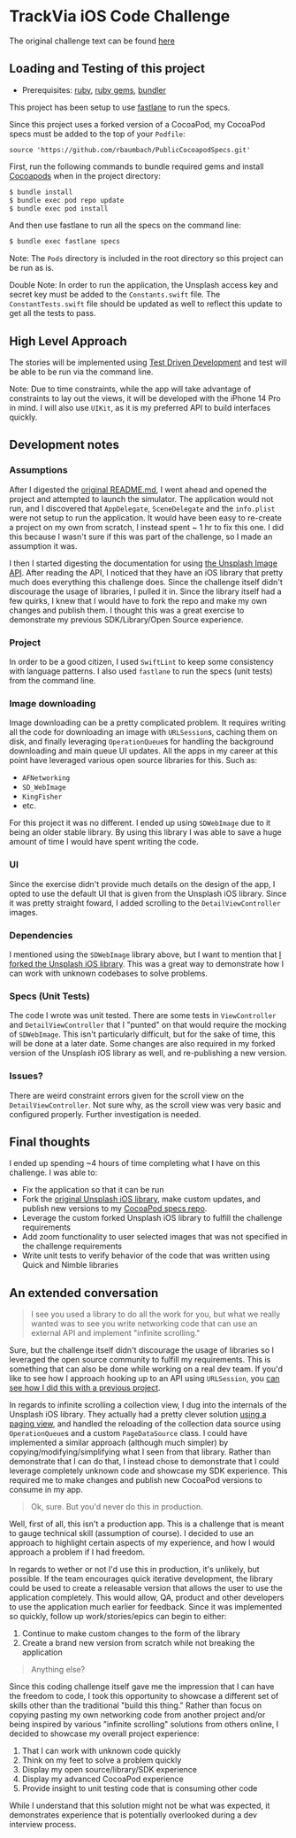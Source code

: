 # TrackVia iOS Code Challenge

The original challenge text can be found [here](README-Challenge-Description.md)

## Loading and Testing of this project

* Prerequisites: [ruby](https://github.com/sstephenson/rbenv), [ruby gems](https://rubygems.org/pages/download), [bundler](http://bundler.io)

This project has been setup to use [fastlane](https://fastlane.tools) to run the specs.

Since this project uses a forked version of a CocoaPod, my CocoaPod specs must be added to the top of your `Podfile`:

```
source 'https://github.com/rbaumbach/PublicCocoapodSpecs.git'
```

First, run the following commands to bundle required gems and install [Cocoapods](https://cocoapods.org) when in the project directory:

```bash
$ bundle install
$ bundle exec pod repo update
$ bundle exec pod install
```

And then use fastlane to run all the specs on the command line:

```bash
$ bundle exec fastlane specs
```

Note: The `Pods` directory is included in the root directory so this project can be run as is.

Double Note: In order to run the application, the Unsplash access key and secret key must be added to the `Constants.swift` file.  The `ConstantTests.swift` file should be updated as well to reflect this update to get all the tests to pass.

## High Level Approach

The stories will be implemented using [Test Driven Development](https://en.wikipedia.org/wiki/Test-driven_development) and test will be able to be run via the command line.

Note: Due to time constraints, while the app will take advantage of constraints to lay out the views, it will be developed with the iPhone 14 Pro in mind.  I will also use `UIKit`, as it is my preferred API to build interfaces quickly.

## Development notes

### Assumptions

After I digested the [original README.md](README-Challenge-Description.md), I went ahead and opened the project and attempted to launch the simulator.  The application would not run, and I discovered that `AppDelegate`, `SceneDelegate` and the `info.plist` were not setup to run the application.  It would have been easy to re-create a project on my own from scratch, I instead spent ~ 1 hr to fix this one.  I did this because I wasn't sure if this was part of the challenge, so I made an assumption it was.

I then I started digesting the documentation for using [the Unsplash Image API](https://unsplash.com/developers).  After reading the API, I noticed that they have an iOS library that pretty much does everything this challenge does. Since the challenge itself didn't discourage the usage of libraries, I pulled it in. Since the library itself had a few quirks, I knew that I would have to fork the repo and make my own changes and publish them.  I thought this was a great exercise to demonstrate my previous SDK/Library/Open Source experience.

### Project

In order to be a good citizen, I used `SwiftLint` to keep some consistency with language patterns.  I also used `fastlane` to run the specs (unit tests) from the command line.

### Image downloading

Image downloading can be a pretty complicated problem.  It requires writing all the code for downloading an image with `URLSession`s, caching them on disk, and finally leveraging `OperationQueue`s for handling the background downloading and main queue UI updates. All the apps in my career at this point have leveraged various open source libraries for this.  Such as:

* `AFNetworking`
* `SD_WebImage`
* `KingFisher`
* etc.

For this project it was no different.  I ended up using `SDWebImage` due to it being an older stable library.  By using this library I was able to save a huge amount of time I would have spent writing the code.

### UI

Since the exercise didn't provide much details on the design of the app, I opted to use the default UI that is given from the Unsplash iOS library.  Since it was pretty straight foward, I added scrolling to the `DetailViewController` images.

### Dependencies

I mentioned using the `SDWebImage` library above, but I want to mention that [I forked the Unsplash iOS library](https://github.com/rbaumbach/unsplash-photopicker-ios).  This was a great way to demonstrate how I can work with unknown codebases to solve problems.

### Specs (Unit Tests)

The code I wrote was unit tested.  There are some tests in `ViewController` and `DetailViewController` that I "punted" on that would require the mocking of `SDWebImage`. This isn't particularly difficult, but for the sake of time, this will be done at a later date.  Some changes are also required in my forked version of the Unsplash iOS library as well, and re-publishing a new version.

### Issues?

There are weird constraint errors given for the scroll view on the `DetailViewController`.  Not sure why, as the scroll view was very basic and configured properly.  Further investigation is needed.

## Final thoughts

I ended up spending ~4 hours of time completing what I have on this challenge.  I was able to:

* Fix the application so that it can be run
* Fork the [original Unsplash iOS library](https://github.com/unsplash/unsplash-photopicker-ios), make custom updates, and publish new versions to my [CocoaPod specs repo](https://github.com/rbaumbach/PublicCocoapodSpecs).
* Leverage the custom forked Unsplash iOS library to fulfill the challenge requirements
* Add zoom functionality to user selected images that was not specified in the challenge requirements
* Write unit tests to verify behavior of the code that was written using Quick and Nimble libraries

## An extended conversation

> I see you used a library to do all the work for you, but what we really wanted was to see you write networking code that can use an external API and implement "infinite scrolling."

Sure, but the challenge itself didn't discourage the usage of libraries so I leveraged the open source community to fulfill my requirements.  This is something that can also be done while working on a real dev team.  If you'd like to see how I approach hooking up to an API using `URLSession`, you [can see how I did this with a previous project](https://github.com/rbaumbach/YabProjz/tree/maestro/Hyperloop).

In regards to infinite scrolling a collection view, I dug into the internals of the Unsplash iOS library.  They actually had a pretty clever solution [using a paging view](https://github.com/rbaumbach/unsplash-photopicker-ios/blob/master/UnsplashPhotoPicker/UnsplashPhotoPicker/Classes/Views/PagingView.swift), and handled the reloading of the collection data source using `OperationQueue`s and a custom `PageDataSource` class. I could have implemented a similar approach (although much simpler) by copying/modifying/simplifying what I seen from that library.  Rather than demonstrate that I can do that, I instead chose to demonstrate that I could leverage completely unknown code and showcase my SDK experience.  This required me to make changes and publish new CocoaPod versions to consume in my app.

> Ok, sure.  But you'd never do this in production.

Well, first of all, this isn't a production app.  This is a challenge that is meant to gauge technical skill (assumption of course).  I decided to use an approach to highlight certain aspects of my experience, and how I would approach a problem if I had freedom.

In regards to wether or not I'd use this in production, it's unlikely, but possible.  If the team encourages quick iterative development, the library could be used to create a releasable version that allows the user to use the application completely.  This would allow, QA, product and other developers to use the application much earlier for feedback.  Since it was implemented so quickly, follow up work/stories/epics can begin to either:

1. Continue to make custom changes to the form of the library
2. Create a brand new version from scratch while not breaking the application

> Anything else?

Since this coding challenge itself gave me the impression that I can have the freedom to code, I took this opportunity to showcase a different set of skills other than the traditional "build this thing." Rather than focus on copying pasting my own networking code from another project and/or being inspired by various "infinite scrolling" solutions from others online, I decided to showcase my overall project experience:

1. That I can work with unknown code quickly
2. Think on my feet to solve a problem quickly
3. Display my open source/library/SDK experience
4. Display my advanced CocoaPod experience
5. Provide insight to unit testing code that is consuming other code

While I understand that this solution might not be what was expected, it demonstrates experience that is potentially overlooked during a dev interview process.
